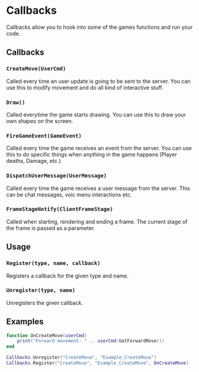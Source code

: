 # Callbacks

Callbacks allow you to hook into some of the games functions and run your code.

## Callbacks

### `CreateMove(UserCmd)`

Called every time an user update is going to be sent to the server.
You can use this to modify movement and do all kind of interactive stuff.

### `Draw()`

Called everytime the game starts drawing.
You can use this to draw your own shapes on the screen.

### `FireGameEvent(GameEvent)`

Called every time the game receives an event from the server.
You can use this to do specific things when anything in the game happens (Player deaths, Damage, etc.)

### `DispatchUserMessage(UserMessage)`

Called every time the game receives a user message from the server.
This can be chat messages, voic menu interactions etc.

### `FrameStageNotify(ClientFrameStage)`

Called when starting, rendering and ending a frame. The current stage of the frame is passed as a parameter.

## Usage

### `Register(type, name, callback)`

Registers a callback for the given type and name.

### `Unregister(type, name)`

Unregisters the given callback.

## Examples

``` lua title="Print the forward movement"
function OnCreateMove(userCmd)
    print("Forward movement: " .. userCmd:GetForwardMove())
end

Callbacks.Unregister("CreateMove", "Example_CreateMove")
Callbacks.Register("CreateMove", "Example_CreateMove", OnCreateMove)
```
